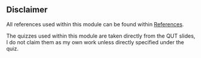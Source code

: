 ## Disclaimer
All references used within this module can be found within [References](../week_3/module-references.md).

The quizzes used within this module are taken directly from the QUT slides, I do not claim 
them as my own work unless directly specified under the quiz.
